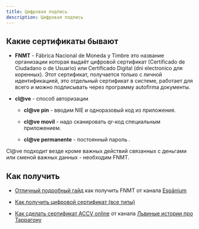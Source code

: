 ```yaml
---
title: Цифровая подпись
description: Цифровая подпись
---
```


## Какие сертификаты бывают

- **FNMT** - Fábrica Nacional de Moneda y Timbre это название организации которая выдаёт цифровой сертификат (Сertificado de Ciudadano o de Usuario) или Certificado Digital (dni electronico для коренных). Этот сертификат, получается только с личной идентификацией, это отдельный сертификат в системе, работает для всего и можно подписывать через программу autofirma документы.

- **cl@ve** - способ авторизации

  - **cl@ve pin** - вводим NIE и одноразовый код из приложения.

  - **cl@ve movil** - надо сканировать qr-код специальным приложением.

  - **cl@ve permanente** - постоянный пароль .

Cl@ve подходит везде кроме важных действий связанных с деньгами или сменой важных данных - необходим FNMT.

## Как получить

- [Отличный подробный гайд](https://espanium.notion.site/FNMT-RCM-5bad84eae585424cac1b59bdb4945ddb) как получить FNMT от канала [Espānium](https://t.me/espanium_expert)

- [Как получить цифровой сертификат (все типы)](https://barcelona-startups-relocation.notion.site/How-to-get-a-Digital-Certificate-8ca4ec3ea31b43cd995bfdf2012e622a)

- [Как сделать сертификат ACCV online](https://t.me/lev2tarragona/1977) от канала [Львиные истории про Таррагону](https://t.me/lev2tarragona)
